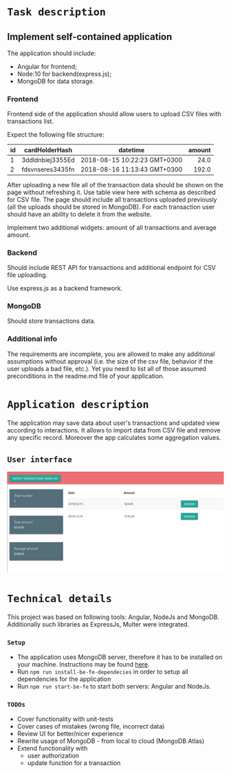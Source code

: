 # `Task description`

## Implement self-contained application
The application should include:
- Angular for frontend;
- Node:10 for backend(express.js);
- MongoDB for data storage.

### Frontend
Frontend side of the application should allow users to upload CSV files with transactions list.

Expect the following file structure:

| id        | cardHolderHash | datetime | amount |
| --------- | -------------- | -------- | -----: |
| 1   | 3ddldnbiej3355Ed | 2018-08-15 10:22:23 GMT+0300 | 24.0 |
| 2   | fdsvnseres3435fn | 2018-08-16 11:13:43 GMT+0300 | 192.0 |

After uploading a new file all of the transaction data should be shown on the page without refreshing it. Use table view here with schema as described for CSV file.
The page should include all transactions uploaded previously (all the uploads should be stored in MongoDB).
For each transaction user should have an ability to delete it from the website.


Implement two additional widgets: amount of all transactions and average amount.

### Backend
Should include REST API for transactions and additional endpoint for CSV file uploading.

Use express.js as a backend framework.

### MongoDB
Should store transactions data.

### Additional info
The requirements are incomplete, you are allowed to make any additional assumptions without approval (i.e. the size of the csv file, behavior if the user uploads a bad file, etc.). Yet you need to list all of those assumed preconditions in the readme.md file of your application.


# `Application description`
The application may save data about user's transactions and updated view according to interactions. It allows to import data from CSV file and remove any specific record. Moreover the app calculates some aggregation values.

## `User interface`
![](app-screenshot.PNG)

# `Technical details`
This project was based on following tools: Angular, NodeJs and MongoDB. Additionally such libraries as ExpressJs, Multer were integrated.

### `Setup`
+ The application uses MongoDB server, therefore it has to be installed on your machine. Instructions may be found [here](https://docs.mongodb.com/manual/installation/).
+ Run `npm run install-be-fe-dependecies` in order to setup all dependencies for the application
+ Run `npm run start-be-fe` to start both servers: Angular and NodeJs.

### `TODOs`
+ Cover functionality with unit-tests
+ Cover cases of mistakes (wrong file, incorrect data)
+ Review UI for better/nicer experience
+ Rewrite usage of MongoDB - from local to cloud (MongoDB Atlas)
+ Extend functionality with 
    - user authorization
    - update function for a transaction
